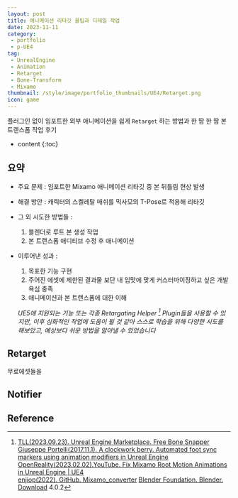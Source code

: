 ```yaml
---
layout: post
title: 애니메이션 리타깃 꿀팁과 디테일 작업
date: 2023-11-11
category: 
 - portfolio
 - p-UE4
tag:
 - UnrealEngine
 - Animation
 - Retarget
 - Bone-Transform
 - Mixamo
thumbnail: /style/image/portfolio_thumbnails/UE4/Retarget.png
icon: game
---
```


플러그인 없이 임포트한 외부 애니메이션을 쉽게 `Retarget` 하는 방법과 한 땀 한 땀 본 트렌스폼 작업 후기

* content
{:toc}

## 요약

- 주요 문제 : 임포트한 Mixamo 애니메이션 리타깃 중 본 뒤틀림 현상 발생
- 해결 방안 : 캐릭터의 스켈레탈 매쉬를 믹사모의 T-Pose로 적용해 리타깃
- 그 외 시도한 방법들 : 
    1. 블렌더로 루트 본 생성 작업
    2. 본 트랜스폼 애디티브 수정 후 애니메이션 
- 이루어낸 성과 :  
    1. 목표한 기능 구현
    2. 주어진 에셋에 제한된 결과물 보단 내 입맛에 맞게 커스터마이징하고 싶은 개발 욕심 충족  
    3. 애니메이션과 본 트랜스폼에 대한 이해  

    *UE5에 지원되는 기능 또는 각종 Retargating Helper [^1] Plugin들을 사용할 수 있지만, 이후 심화적인 작업에 도움이 될 것 같아 스스로 학습을 위해 다양한 시도를 해보았고, 예상보다 쉬운 방법을 알아낼 수 있었습니다*

## Retarget

무료에셋들을 

## Notifier


## Reference

[^1]: [TLL(2023.09.23). Unreal Engine Marketplace. Free Bone Snapper](https://www.unrealengine.com/marketplace/en-US/product/free-bone-snapper)
[Giuseppe Portelli(2017.11.1). A clockwork berry. Automated foot sync markers using animation modifiers in Unreal Engine](http://www.aclockworkberry.com/automated-foot-sync-markers-using-animation-modifiers-unreal-engine/)  
[OpenReality(2023.02.02).YouTube. Fix Mixamo Root Motion Animations in Unreal Engine | UE4](https://www.youtube.com/watch?v=gq8k5ZOBjww)  
[enjiop(2022). GitHub. Mixamo_converter](https://github.com/enziop/mixamo_converter)
[Blender Foundation. Blender. Download](https://www.blender.org/download/) 4.0.2
